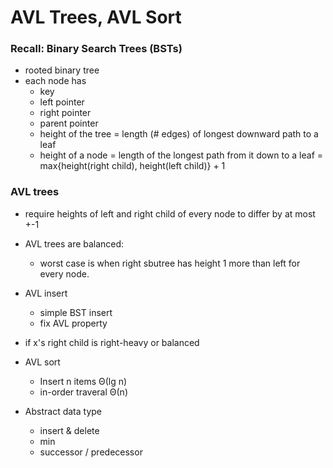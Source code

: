 # AVL Trees, AVL Sort

### Recall: Binary Search Trees (BSTs)

- rooted binary tree
- each node has
  - key
  - left pointer
  - right pointer
  - parent pointer
  - height of the tree = length (# edges) of longest downward path to a leaf
  - height of a node = length of the longest path from it down to a leaf = max{height(right child), height(left child)} + 1

### AVL trees

- require heights of left and right child of every node to differ by at most +-1

- AVL trees are balanced:
  - worst case is when right sbutree has height
    1 more than left for every node.
- AVL insert
  - simple BST insert
  - fix AVL property
- if x's right child is right-heavy or balanced

- AVL sort

  - Insert n items Θ(lg n)
  - in-order traveral Θ(n)

- Abstract data type
  - insert & delete
  - min
  - successor / predecessor
